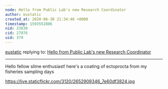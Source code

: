 ```yaml
---
node: Hello from Public Lab's new Research Coordinator
author: eustatic
created_at: 2020-06-30 21:34:46 +0000
timestamp: 1593552886
nid: 23830
cid: 27076
uid: 379
---
```




[eustatic](../profile/eustatic) replying to: [Hello from Public Lab's new Research Coordinator](../notes/bhamster/06-12-2020/hello-from-public-lab-s-new-research-coordinator)

----
Hello fellow slime enthusiast!  here's a coating of ectoprocta from my fisheries sampling days

https://live.staticflickr.com/3120/2652909346_7e60df3824.jpg

